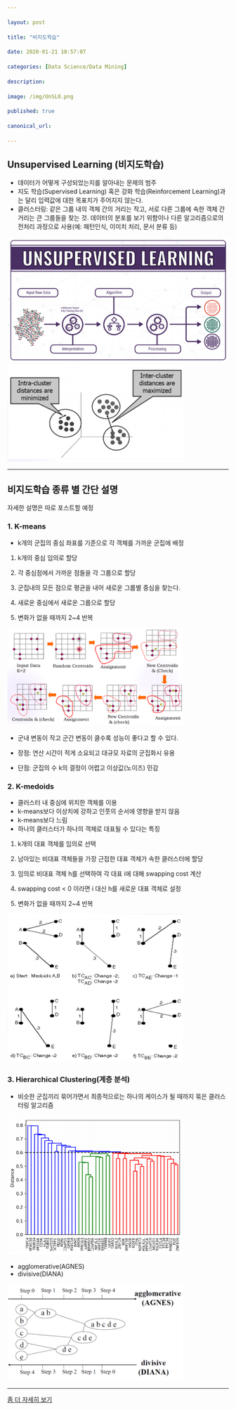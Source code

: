 ```yaml
---

layout: post

title: "비지도학습"

date: 2020-01-21 10:57:07

categories: [Data Science/Data Mining]

description:

image: /img/UnSL0.png

published: true

canonical_url:

---
```


## Unsupervised Learning (비지도학습)

- 데이터가 어떻게 구성되었는지를 알아내는 문제의 범주
- 지도 학습(Supervised Learning) 혹은 강화 학습(Reinforcement Learning)과는 달리 입력값에 대한 목표치가 주어지지 않는다.
- 클러스터링: 같은 그룹 내의 객체 간의 거리는 작고, 서로 다른 그룹에 속한 객체 간 거리는 큰 그룹들을 찾는 것. 데이터의 분포를 보기 위함이나 다른 알고리즘으로의 전처리 과정으로 사용(예: 패턴인식, 이미치 처리, 문서 분류 등)

<img src='/img/UnSL01.png'>

<img src='/img/UnSL02.png' width='400'>

------------------------------------------

## 비지도학습 종류 별 간단 설명

자세한 설명은 따로 포스트할 예정

### 1. K-means

- k개의 군집의 중심 좌표를 기준으로 각 객체를 가까운 군집에 배정

1) k개의 중심 임의로 할당

2) 각 중심점에서 가까운 점들을 각 그룹으로 할당

3) 군집내의 모든 점으로 평균을 내어 새로운 그룹별 중심을 찾는다.

4) 새로운 중심에서 새로운 그룹으로 할당

5) 변화가 없을 때까지 2~4 반복

<img src='/img/UnSL03.png' width='400'>

- 군내 변동이 작고 군간 변동이 클수록 성능이 좋다고 할 수 있다.

- 장점: 연산 시간이 적게 소요되고 대규모 자료의 군집화시 유용
- 단점: 군집의 수 k의 결정이 어렵고 이상값(노이즈) 민감

### 2. K-medoids

-  클러스터 내 중심에 위치한 객체를 이용
- k-means보다 이상치에 강하고 인풋의 순서에 영향을 받지 않음
- k-means보다 느림
- 하나의 클러스터가 하나의 객체로 대표될 수 있다는 특징 

1) k개의 대표 객체를 임의로 선택

2) 남아있는 비대표 객체들을 가장 근접한 대표 객체가 속한 클러스터에 할당

3) 임의로 비대표 객체 h를 선택하여 각 대표 i에 대해 swapping cost 계산

4) swapping cost < 0 이라면 i 대신 h를 새로운 대표 객체로 설정

5) 변화가 없을 때까지 2~4 반복

<img src='/img/UnSL04.png' width='400'>

### 3. Hierarchical Clustering(계층 분석)

- 비슷한 군집끼리 묶어가면서 최종적으로는 하나의 케이스가 될 때까지 묶은 클러스터링 알고리즘

<img src='/img/UnSL06.png' width='400'>

- agglomerative(AGNES)
- divisive(DIANA)

<img src='/img/UnSL05.png' width='400'>

---

[좀 더 자세히 보기](https://hwk0702.github.io/ml/dl/machine%20learning/2020/06/03/Unsupervised_Learning/)